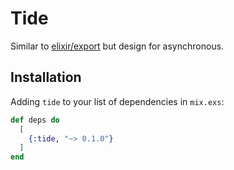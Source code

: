 Tide
===

Similar to [elixir/export](https://github.com/fazibear/export) but design for asynchronous.

## Installation

Adding `tide` to your list of dependencies in `mix.exs`:

```elixir
def deps do
  [
    {:tide, "~> 0.1.0"}
  ]
end
```
